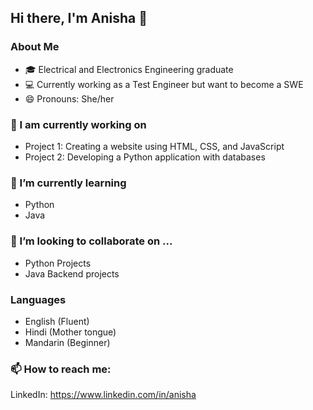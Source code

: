 

## Hi there, I'm Anisha 👋

### About Me
- 🎓 Electrical and Electronics Engineering graduate 
- 💻 Currently working as a Test Engineer but want to become a SWE 
- 😄 Pronouns: She/her 

###  🔭 I am currently working on 
- Project 1: Creating a website using HTML, CSS, and JavaScript
- Project 2: Developing a Python application with databases 

### 🌱 I’m currently learning 
- Python 
- Java 

### 👯 I’m looking to collaborate on ...
- Python Projects 
- Java Backend projects 


### Languages
- English (Fluent)
- Hindi (Mother tongue)
- Mandarin (Beginner)

### 📫 How to reach me:
LinkedIn: https://www.linkedin.com/in/anisha




